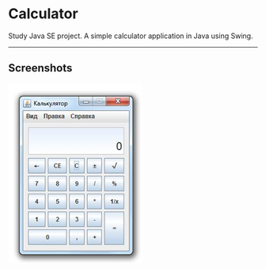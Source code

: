 # Calculator
Study Java SE project.
A simple calculator application in Java using Swing.
***

## Screenshots
![screenshots](screenshots/mainwindow.jpg)